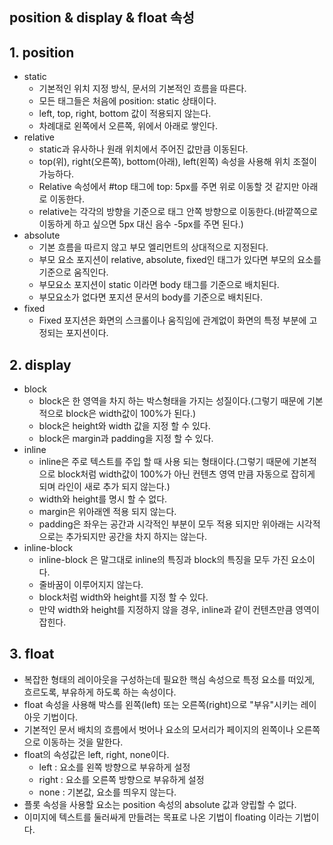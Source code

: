 ## position & display & float 속성
## 1. position
- static
    - 기본적인 위치 지정 방식, 문서의 기본적인 흐름을 따른다.
    - 모든 태그들은 처음에 position: static 상태이다.
    - left, top, right, bottom 값이 적용되지 않는다.
    - 차례대로 왼쪽에서 오른쪽, 위에서 아래로 쌓인다.
- relative
    - static과 유사하나 원래 위치에서 주어진 값만큼 이동된다.
    - top(위), right(오른쪽), bottom(아래), left(왼쪽) 속성을 사용해 위치 조절이 가능하다.
    - Relative 속성에서 #top 태그에 top: 5px를 주면 위로 이동할 것 같지만 아래로 이동한다.
    - relative는 각각의 방향을 기준으로 태그 안쪽 방향으로 이동한다.(바깥쪽으로 이동하게 하고 싶으면 5px 대신 음수 -5px를 주면 된다.)
- absolute
    - 기본 흐름을 따르지 않고 부모 엘리먼트의 상대적으로 지정된다.
    - 부모 요소 포지션이 relative, absolute, fixed인 태그가 있다면 부모의 요소를 기준으로 움직인다.
    - 부모요소 포지션이 static 이라면 body 태그를 기준으로 배치된다.
    - 부모요소가 없다면 포지션 문서의 body를 기준으로 배치된다.
- fixed
    - Fixed 포지션은 화면의 스크롤이나 움직임에 관계없이 화면의 특정 부분에 고정되는 포지션이다.

## 2. display
- block
    - block은 한 영역을 차지 하는 박스형태을 가지는 성질이다.(그렇기 때문에 기본적으로 block은 width값이 100%가 된다.)
    - block은 height와 width 값을 지정 할 수 있다.
    - block은 margin과 padding을 지정 할 수 있다.
- inline
    - inline은 주로 텍스트를 주입 할 때 사용 되는 형태이다.(그렇기 때문에 기본적으로 block처럼 width값이 100%가 아닌 컨텐츠 영역 만큼 자동으로 잡히게 되며 라인이 새로 추가 되지 않는다.)
    - width와 height를 명시 할 수 없다.
    - margin은 위아래엔 적용 되지 않는다.
    - padding은 좌우는 공간과 시각적인 부분이 모두 적용 되지만 위아래는 시각적으로는 추가되지만 공간을 차지 하지는 않는다.
- inline-block
    - inline-block 은 말그대로 inline의 특징과 block의 특징을 모두 가진 요소이다.
    - 줄바꿈이 이루어지지 않는다.
    - block처럼 width와 height를 지정 할 수 있다.
    - 만약 width와 height를 지정하지 않을 경우, inline과 같이 컨텐츠만큼 영역이 잡힌다.

## 3. float
- 복잡한 형태의 레이아웃을 구성하는데 필요한 핵심 속성으로 특정 요소를 떠있게, 흐르도록, 부유하게 하도록 하는 속성이다.
- float 속성을 사용해 박스를 왼쪽(left) 또는 오른쪽(right)으로 "부유"시키는 레이아웃 기법이다.
- 기본적인 문서 배치의 흐름에서 벗어나 요소의 모서리가 페이지의 왼쪽이나 오른쪽으로 이동하는 것을 말한다.
- float의 속성값은 left, right, none이다.
  - left : 요소를 왼쪽 방향으로 부유하게 설정
  - right : 요소를 오른쪽 방향으로 부유하게 설정
  - none : 기본값, 요소를 띄우지 않는다.
- 플롯 속성을 사용할 요소는 position 속성의 absolute 값과 양립할 수 없다.
- 이미지에 텍스트를 둘러싸게 만들려는 목표로 나온 기법이 floating 이라는 기법이다.